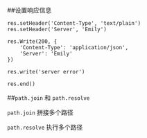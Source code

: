 ##设置响应信息

	res.setHeader('Content-Type', 'text/plain')
	res.setHeader('Server', 'Emily')

	res.Write(200, {
		'Content-Type': 'application/json',
		'Server': 'Emily'
	})

	res.write('server error')

	res.end()

##`path.join` 和 `path.resolve`

`path.join` 拼接多个路径

`path.resolve` 执行多个路径
